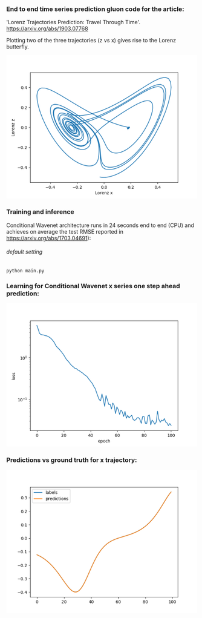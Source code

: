 ### End to end time series prediction gluon code for the article:

'Lorenz Trajectories Prediction: Travel Through Time'.
https://arxiv.org/abs/1903.07768

Plotting two of the three trajectories (z vs x) gives rise to the Lorenz butterfly.

![Lorenz_butterfly](assets/Lorenz_butterfly.png)

### Training and inference

Conditional Wavenet architecture runs in 24 seconds end to end (CPU) and achieves on average the test RMSE reported in https://arxiv.org/abs/1703.04691): 

###### default setting
```
python main.py
``` 

### Learning for Conditional Wavenet x series one step ahead prediction:

![losses_cw](assets/losses_cw.png)

### Predictions vs ground truth for x trajectory:

![preds_cwn](assets/preds_cwn.png)
